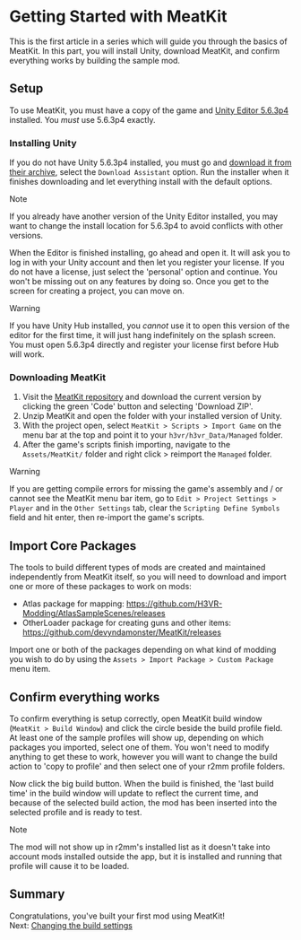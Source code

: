 ﻿# Getting Started with MeatKit
This is the first article in a series which will guide you through the basics of MeatKit.
In this part, you will install Unity, download MeatKit, and confirm everything works by building the sample mod.

## Setup
To use MeatKit, you must have a copy of the game and [Unity Editor 5.6.3p4](https://unity3d.com/unity/qa/patch-releases/5.6.3p4) installed. You _must_ use 5.6.3p4 exactly.

### Installing Unity
If you do not have Unity 5.6.3p4 installed, you must go and [download it from their archive](https://unity3d.com/unity/qa/patch-releases/5.6.3p4), select the `Download Assistant` option. Run the installer when it finishes downloading and let everything install with the default options.

> [!NOTE]
> If you already have another version of the Unity Editor installed, you may want to change the install location for 5.6.3p4 to avoid conflicts with other versions.

When the Editor is finished installing, go ahead and open it. It will ask you to log in with your Unity account and then let you register your license. If you do not have a license, just select the 'personal' option and continue. You won't be missing out on any features by doing so. Once you get to the screen for creating a project, you can move on.

> [!WARNING]
> If you have Unity Hub installed, you _cannot_ use it to open this version of the editor for the first time, it will just hang indefinitely on the splash screen. You must open 5.6.3p4 directly and register your license first before Hub will work.

### Downloading MeatKit
1. Visit the [MeatKit repository](https://github.com/H3VR-Modding/MeatKit) and download the current version by clicking the green 'Code' button and selecting 'Download ZIP'.
2. Unzip MeatKit and open the folder with your installed version of Unity.
3. With the project open, select `MeatKit > Scripts > Import Game` on the menu bar at the top and point it to your `h3vr/h3vr_Data/Managed` folder.
4. After the game's scripts finish importing, navigate to the `Assets/MeatKit/` folder and right click > reimport the `Managed` folder.

> [!WARNING]
> If you are getting compile errors for missing the game's assembly and / or cannot see the MeatKit menu bar item, go to `Edit > Project Settings > Player` and in the `Other Settings` tab, clear the `Scripting Define Symbols` field and hit enter, then re-import the game's scripts.

## Import Core Packages
The tools to build different types of mods are created and maintained independently from MeatKit itself, so you will need to download and import one or more of these packages to work on mods:

* Atlas package for mapping: https://github.com/H3VR-Modding/AtlasSampleScenes/releases
* OtherLoader package for creating guns and other items: https://github.com/devyndamonster/MeatKit/releases

Import one or both of the packages depending on what kind of modding you wish to do by using the `Assets > Import Package > Custom Package` menu item. 

## Confirm everything works
To confirm everything is setup correctly, open MeatKit build window (`MeatKit > Build Window`) and click the circle beside the build profile field. At least one of the sample profiles will show up, depending on which packages you imported, select one of them.
You won't need to modify anything to get these to work, however you will want to change the build action to 'copy to profile' and then select one of your r2mm profile folders.

Now click the big build button. When the build is finished, the 'last build time' in the build window will update to reflect the current time, and because of the selected build action, the mod has been inserted into the selected profile and is ready to test.

> [!NOTE]
> The mod will not show up in r2mm's installed list as it doesn't take into account mods installed outside the app, but it is installed and running that profile will cause it to be loaded.

## Summary
Congratulations, you've built your first mod using MeatKit!  
Next: [Changing the build settings](2_build_profile.md)
